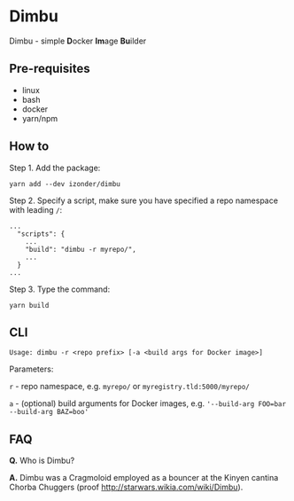 # Dimbu

Dimbu - simple **D**ocker **Im**age **Bu**ilder

## Pre-requisites
* linux
* bash
* docker
* yarn/npm

## How to

Step 1. Add the package:
```
yarn add --dev izonder/dimbu
```

Step 2. Specify a script, make sure you have specified a repo namespace with leading `/`:
```
...
  "scripts": {
    ...
    "build": "dimbu -r myrepo/",
    ...
  }
...
```

Step 3. Type the command:
```
yarn build
```

## CLI

```
Usage: dimbu -r <repo prefix> [-a <build args for Docker image>]
```

Parameters:

`r` - repo namespace, e.g. `myrepo/` or `myregistry.tld:5000/myrepo/`

`a` - (optional) build arguments for Docker images, e.g. `'--build-arg FOO=bar --build-arg BAZ=boo'`

## FAQ

**Q.** Who is Dimbu?

**A.** Dimbu was a Cragmoloid employed as a bouncer at the Kinyen cantina Chorba Chuggers (proof http://starwars.wikia.com/wiki/Dimbu).